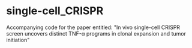 # single-cell_CRISPR

Accompanying code for the paper entitled: "In vivo single-cell CRISPR screen uncovers distinct TNF-α programs in clonal expansion and tumor initiation"

